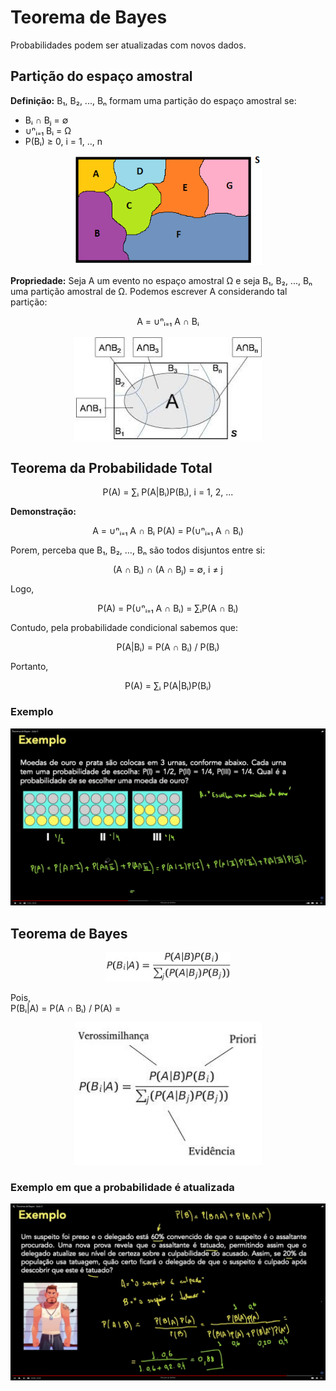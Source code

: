 # Teorema de Bayes

Probabilidades podem ser atualizadas com novos dados.  

## Partição do espaço amostral

**Definição:** B₁, B₂, ..., Bₙ formam uma partição do espaço amostral se:
- Bᵢ ∩ Bⱼ = ∅
- ∪ⁿᵢ₌₁ Bᵢ =  Ω
- P(Bᵢ) ≥ 0, i = 1, .., n

<p align="center">
<img src="/Cursos/Probabilidades/Imagens/particao.png " width="300">
</p>

**Propriedade:** Seja A um evento no espaço amostral Ω e seja B₁, B₂, ..., Bₙ uma partição amostral de Ω. Podemos escrever A considerando tal partição:  
<p align=center>
A = ∪ⁿᵢ₌₁ A ∩ Bᵢ <br>
<br>
<img src="/Cursos/Probabilidades/Imagens/AparticaoAmostal.jpg" width="300">
</p>

## Teorema da Probabilidade Total

<p align="center">
P(A) = ∑ᵢ P(A|Bᵢ)P(Bᵢ), i = 1, 2, ...
</p>

**Demonstração:**  
  
<p align="center">
A = ∪ⁿᵢ₌₁ A ∩ Bᵢ  
P(A) = P(∪ⁿᵢ₌₁ A ∩ Bᵢ)
</p>
Porem, perceba que B₁, B₂, ..., Bₙ são todos disjuntos entre si:  
<p align="center">
(A ∩ Bᵢ) ∩ (A ∩ Bⱼ) = ∅, i ≠ j  
</p>
Logo,   
<p align="center">
P(A) = P(∪ⁿᵢ₌₁ A ∩ Bᵢ) = ∑ᵢP(A ∩ Bᵢ)  
</p>
Contudo, pela probabilidade condicional sabemos que:  
<p align="center">
P(A|Bᵢ) = P(A ∩ Bᵢ) / P(Bᵢ)
</p>
Portanto,  
<p align="center">
P(A) = ∑ᵢ P(A|Bᵢ)P(Bᵢ)
</p>
  
### **Exemplo**  
  
<p align="center">
 <img src="/Cursos/Probabilidades/Imagens/Aula3Exercicio1.png" width="700">
</p>

## Teorema de Bayes

<p align="center">
 <img src="/Cursos/Probabilidades/Imagens/TeoremaDeBayes.jpg" width="200">
</p>
  
Pois,  
P(Bᵢ|A) = P(A ∩ Bᵢ) / P(A) = 
<p align="center">
 <img src="/Cursos/Probabilidades/Imagens/TeoremaDeBayes2.jpg" width="300">
</p>

### Exemplo em que a probabilidade é atualizada  
<p align="center">
 <img src="/Cursos/Probabilidades/Imagens/ProbabilidadeAtualizada.png" width="700">
</p>
